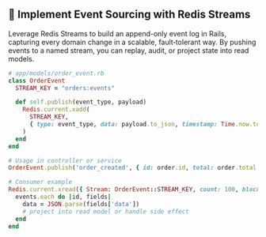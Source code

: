 ## 🚂 Implement Event Sourcing with Redis Streams

Leverage Redis Streams to build an append-only event log in Rails, capturing every domain change in a scalable, fault‑tolerant way. By pushing events to a named stream, you can replay, audit, or project state into read models.

```ruby
# app/models/order_event.rb
class OrderEvent
  STREAM_KEY = "orders:events"

  def self.publish(event_type, payload)
    Redis.current.xadd(
      STREAM_KEY,
      { type: event_type, data: payload.to_json, timestamp: Time.now.to_f }
    )
  end
end

# Usage in controller or service
OrderEvent.publish('order_created', { id: order.id, total: order.total })

# Consumer example
Redis.current.xread({ Stream: OrderEvent::STREAM_KEY, count: 100, block: 1_000 }) do |stream, events|
  events.each do |id, fields|
    data = JSON.parse(fields['data'])
    # project into read model or handle side effect
  end
end
```